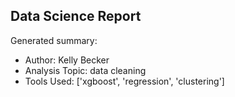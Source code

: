 ## Data Science Report

Generated summary:

- Author: Kelly Becker
- Analysis Topic: data cleaning
- Tools Used: ['xgboost', 'regression', 'clustering']
